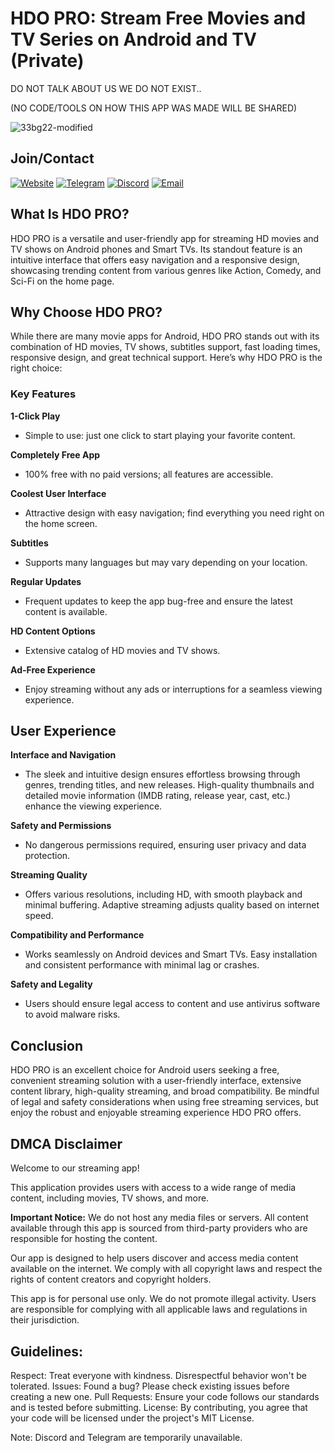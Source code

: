 # HDO PRO: Stream Free Movies and TV Series on Android and TV (Private)
DO NOT TALK ABOUT US WE DO NOT EXIST..

(NO CODE/TOOLS ON HOW THIS APP WAS MADE WILL BE SHARED)

![33bg22-modified](https://github.com/user-attachments/assets/acb42352-bed1-4f81-a037-414b8b372065)

## Join/Contact

[![Website](https://img.shields.io/badge/Website-Visit-brightgreen)](https://hdopro.netlify.app/)
[![Telegram](https://img.shields.io/badge/Telegram-Temporarily_Unavailable-lightgrey)](#)
[![Discord](https://img.shields.io/badge/Discord-Temporarily_Unavailable-lightgrey)](#)
[![Email](https://img.shields.io/badge/Email-Contact-red)](hdopro@protonmail.com)

## What Is HDO PRO?

HDO PRO is a versatile and user-friendly app for streaming HD movies and TV shows on Android phones and Smart TVs. Its standout feature is an intuitive interface that offers easy navigation and a responsive design, showcasing trending content from various genres like Action, Comedy, and Sci-Fi on the home page.

## Why Choose HDO PRO?

While there are many movie apps for Android, HDO PRO stands out with its combination of HD movies, TV shows, subtitles support, fast loading times, responsive design, and great technical support. Here’s why HDO PRO is the right choice:

### Key Features

**1-Click Play**
   - Simple to use: just one click to start playing your favorite content.

**Completely Free App**
   - 100% free with no paid versions; all features are accessible.

**Coolest User Interface**
   - Attractive design with easy navigation; find everything you need right on the home screen.

**Subtitles**
   - Supports many languages but may vary depending on your location.

**Regular Updates**
   - Frequent updates to keep the app bug-free and ensure the latest content is available.

**HD Content Options**
   - Extensive catalog of HD movies and TV shows.

**Ad-Free Experience**
   - Enjoy streaming without any ads or interruptions for a seamless viewing experience.

## User Experience

**Interface and Navigation**
   - The sleek and intuitive design ensures effortless browsing through genres, trending titles, and new releases. High-quality thumbnails and detailed movie information (IMDB rating, release year, cast, etc.) enhance the viewing experience.

**Safety and Permissions**
   - No dangerous permissions required, ensuring user privacy and data protection.

**Streaming Quality**
   - Offers various resolutions, including HD, with smooth playback and minimal buffering. Adaptive streaming adjusts quality based on internet speed.

**Compatibility and Performance**
   - Works seamlessly on Android devices and Smart TVs. Easy installation and consistent performance with minimal lag or crashes.

**Safety and Legality**
   - Users should ensure legal access to content and use antivirus software to avoid malware risks.

## Conclusion

HDO PRO is an excellent choice for Android users seeking a free, convenient streaming solution with a user-friendly interface, extensive content library, high-quality streaming, and broad compatibility. Be mindful of legal and safety considerations when using free streaming services, but enjoy the robust and enjoyable streaming experience HDO PRO offers.

## DMCA Disclaimer

Welcome to our streaming app!

This application provides users with access to a wide range of media content, including movies, TV shows, and more.

**Important Notice:** We do not host any media files or servers. All content available through this app is sourced from third-party providers who are responsible for hosting the content.

Our app is designed to help users discover and access media content available on the internet. We comply with all copyright laws and respect the rights of content creators and copyright holders.

This app is for personal use only. We do not promote illegal activity. Users are responsible for complying with all applicable laws and regulations in their jurisdiction.

## Guidelines:

Respect: Treat everyone with kindness. Disrespectful behavior won't be tolerated.
Issues: Found a bug? Please check existing issues before creating a new one.
Pull Requests: Ensure your code follows our standards and is tested before submitting.
License: By contributing, you agree that your code will be licensed under the project's MIT License.

Note: Discord and Telegram are temporarily unavailable.
